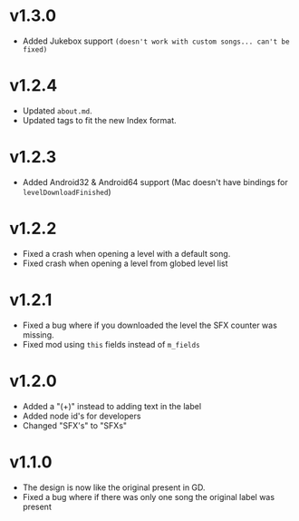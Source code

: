 # v1.3.0

- Added Jukebox support `(doesn't work with custom songs... can't be fixed)`

# v1.2.4

- Updated `about.md`.
- Updated tags to fit the new Index format.

# v1.2.3

- Added Android32 & Android64 support (Mac doesn't have bindings for `levelDownloadFinished`)

# v1.2.2

- Fixed a crash when opening a level with a default song.
- Fixed crash when opening a level from globed level list

# v1.2.1

- Fixed a bug where if you downloaded the level the SFX counter was missing.
- Fixed mod using `this` fields instead of `m_fields`

# v1.2.0

- Added a "(+)" instead to adding text in the label
- Added node id's for developers
- Changed "SFX's" to "SFXs"

# v1.1.0

- The design is now like the original present in GD.
- Fixed a bug where if there was only one song the original label was present
